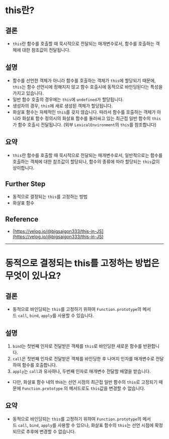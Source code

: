 # this란?

## 결론

- `this`란 함수를 호출할 때 묵시적으로 전달되는 매개변수로서, 함수를 호출하는 객체에 대한 참조값이 전달됩니다.

## 설명

- 함수를 선언한 객체가 아니라 함수를 호출하는 객체가 `this`에 할당되기 때문에, `this`는 함수 선언시에 정해지지 않고 함수 호출시에 동적으로 바인딩된다는 특성을 가지고 있습니다.
- 일반 함수 호출의 경우에는 `this`에 `undefined`가 할당됩니다.
- 생성자의 경우, `this`에 새로 생성된 객체가 할당됩니다.
- 화살표 함수는 자체적인 `this`를 갖지 않습니다. 따라서 함수를 호출하는 객체가 아니라 화살표 함수 정의시의 화살표 함수를 둘러싸고 있는 최근접 일반 함수의 `this`가 함수 호출시 전달됩니다. (외부 `LexicalEnvironment`의 `this`를 참조합니다)

## 요약

- `this`란 함수를 호출할 때 묵시적으로 전달되는 매개변수로서, 일반적으로는 함수를 호출하는 객체에 대한 참조값이 할당되나, 함수의 종류에 따라 할당되는 `this`값이 상이합니다.

## Further Step

- 동적으로 결정되는 `this`를 고정하는 방법
- 화살표 함수

## Reference

- [https://velog.io/@bigsaigon333/this-in-JS](https://velog.io/@bigsaigon333/this-in-JS)

---

# 동적으로 결정되는 this를 고정하는 방법은 무엇이 있나요?

## 결론

- 동적으로 바인딩되는 `this`를 고정하기 위하여 `Function.prototype`의 메서드 `call`, `bind`, `apply`를 사용할 수 있습니다.

## 설명

1. `bind`는 첫번째 인자로 전달받은 객체를 `this`로 바인딩한 새로운 함수를 반환합니다.
2. `call`은 첫번째 인자로 전달받은 객체를 바인딩한 후 나머지 인자를 매개변수로 전달하여 함수를 호출합니다.
3. `apply`는 `call`과 유사하나, 두번째 인자로 매개변수 전달할 배열을 받습니다. 
- 다만, 화살표 함수 내의 this는 선언 시점의 최근접 일반 함수의 `this`로 고정되기 때문에 `Function.prototype` 의 메서드로도 `this`값을 변경할 수 없습니다.

## 요약

- 동적으로 바인딩되는 `this`를 고정하기 위하여 `Function.prototype`의 메서드 `call`, `bind`, `apply`를 사용할 수 있으나, 화살표 함수의 `this`는 선언 시점에 확정되므로 추후에 변경할 수 없습니다.
